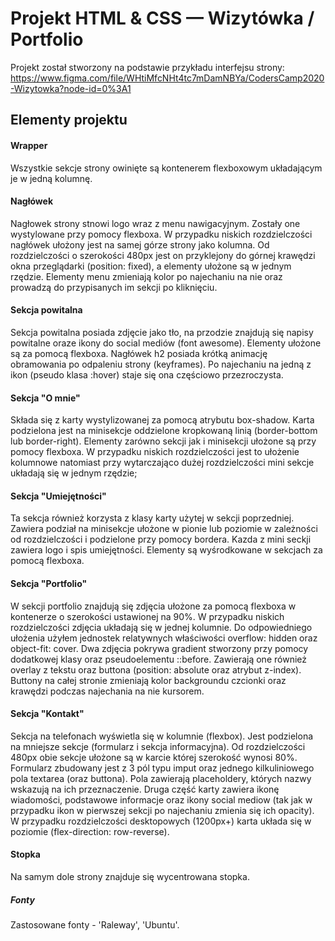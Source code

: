 # Projekt HTML & CSS — Wizytówka / Portfolio

Projekt został stworzony na podstawie przykładu interfejsu strony: 
https://www.figma.com/file/WHtiMfcNHt4tc7mDamNBYa/CodersCamp2020-Wizytowka?node-id=0%3A1

## Elementy projektu

#### Wrapper

Wszystkie sekcje strony owinięte są kontenerem flexboxowym układającym je w jedną kolumnę.
#### Nagłówek

Nagłowek strony stnowi logo wraz z menu nawigacyjnym.
Zostały one wystylowane przy pomocy flexboxa.
W przypadku niskich rozdzielczości nagłówek ułożony jest na samej górze strony jako kolumna.
Od rozdzielczości o szerokości 480px jest on przyklejony do górnej krawędzi okna przeglądarki (position: fixed),
a elementy ułożone są w jednym rzędzie.
Elementy menu zmieniają kolor po najechaniu na nie oraz prowadzą do przypisanych im sekcji po kliknięciu.

#### Sekcja powitalna

Sekcja powitalna posiada zdjęcie jako tło, na przodzie znajdują się napisy powitalne oraze ikony do social mediów (font awesome).
Elementy ułożone są za pomocą flexboxa.
Nagłówek h2 posiada krótką animację obramowania po odpaleniu strony (keyframes).
Po najechaniu na jedną z ikon (pseudo klasa :hover) staje się ona częściowo przezroczysta.

#### Sekcja "O mnie"

Składa się z karty wystylizowanej za pomocą atrybutu box-shadow.
Karta podzielona jest na minisekcje oddzielone kropkowaną linią (border-bottom lub border-right).
Elementy zarówno sekcji jak i minisekcji ułożone są przy pomocy flexboxa.
W przypadku niskich rozdzielczości jest to ułożenie kolumnowe natomiast przy wytarczająco dużej rozdzielczości
mini sekcje układają się w jednym rzędzie;

#### Sekcja "Umiejętności"

Ta sekcja również korzysta z klasy karty użytej w sekcji poprzedniej.
Zawiera podział na minisekcje ułożone w pionie lub poziomie w zależności od rozdzielczości
i podzielone przy pomocy bordera. Kazda z mini seckji zawiera logo i spis umiejętności.
Elementy są wyśrodkowane w sekcjach za pomocą flexboxa.

#### Sekcja "Portfolio"

W sekcji portfolio znajdują się zdjęcia ułożone za pomocą flexboxa w kontenerze o szerokości ustawionej na 90%.
W przypadku niskich rozdzielczości zdjęcia układają się w jednej kolumnie.
Do odpowiedniego ułożenia użyłem jednostek relatywnych właściwości overflow: hidden oraz object-fit: cover.
Dwa zdjęcia pokrywa gradient stworzony przy pomocy dodatkowej klasy oraz pseudoelementu ::before.
Zawierają one również overlay z tekstu oraz buttona (position: absolute oraz atrybut z-index).
Buttony na całej stronie zmieniają kolor backgroundu czcionki oraz krawędzi podczas najechania na nie kursorem.

#### Sekcja "Kontakt"

Sekcja na telefonach wyświetla się w kolumnie (flexbox).
Jest podzielona na mniejsze sekcje (formularz i sekcja informacyjna).
Od rozdzielczości 480px obie sekcje ułożone są w karcie której szerokość wynosi 80%.
Formularz zbudowany jest z 3 pól typu imput oraz jednego kilkuliniowego pola textarea (oraz buttona).
Pola zawierają placeholdery, których nazwy wskazują na ich przeznaczenie.
Druga część karty zawiera ikonę wiadomości, podstawowe informacje oraz ikony social mediow (tak jak w przypadku ikon w pierwszej sekcji
po najechaniu zmienia się ich opacity).
W przypadku rozdzielczości desktopowych (1200px+) karta układa się w poziomie (flex-direction: row-reverse).

#### Stopka

Na samym dole strony znajduje się wycentrowana stopka.


##### Fonty

Zastosowane fonty - 'Raleway', 'Ubuntu'.
